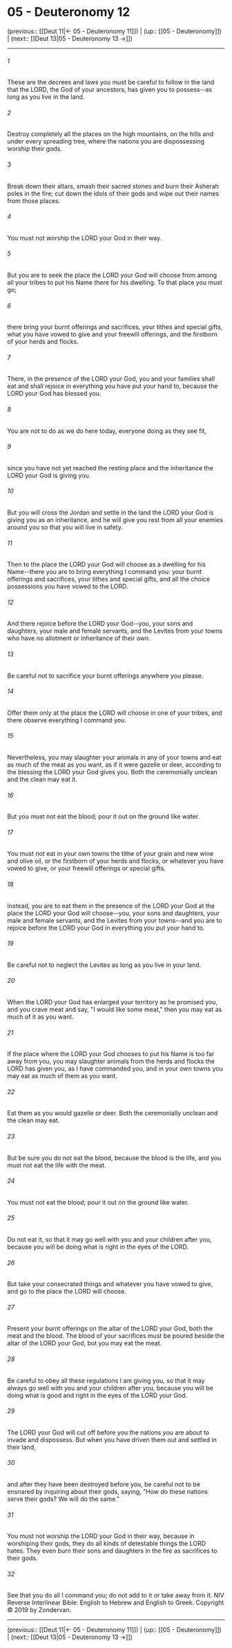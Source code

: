 # 05 - Deuteronomy 12

(previous:: [[Deut 11|← 05 - Deuteronomy 11]]) | (up:: [[05 - Deuteronomy]]) | (next:: [[Deut 13|05 - Deuteronomy 13 →]])

***


###### 1 
These are the decrees and laws you must be careful to follow in the land that the LORD, the God of your ancestors, has given you to possess--as long as you live in the land. 

###### 2 
Destroy completely all the places on the high mountains, on the hills and under every spreading tree, where the nations you are dispossessing worship their gods. 

###### 3 
Break down their altars, smash their sacred stones and burn their Asherah poles in the fire; cut down the idols of their gods and wipe out their names from those places. 

###### 4 
You must not worship the LORD your God in their way. 

###### 5 
But you are to seek the place the LORD your God will choose from among all your tribes to put his Name there for his dwelling. To that place you must go; 

###### 6 
there bring your burnt offerings and sacrifices, your tithes and special gifts, what you have vowed to give and your freewill offerings, and the firstborn of your herds and flocks. 

###### 7 
There, in the presence of the LORD your God, you and your families shall eat and shall rejoice in everything you have put your hand to, because the LORD your God has blessed you. 

###### 8 
You are not to do as we do here today, everyone doing as they see fit, 

###### 9 
since you have not yet reached the resting place and the inheritance the LORD your God is giving you. 

###### 10 
But you will cross the Jordan and settle in the land the LORD your God is giving you as an inheritance, and he will give you rest from all your enemies around you so that you will live in safety. 

###### 11 
Then to the place the LORD your God will choose as a dwelling for his Name--there you are to bring everything I command you: your burnt offerings and sacrifices, your tithes and special gifts, and all the choice possessions you have vowed to the LORD. 

###### 12 
And there rejoice before the LORD your God--you, your sons and daughters, your male and female servants, and the Levites from your towns who have no allotment or inheritance of their own. 

###### 13 
Be careful not to sacrifice your burnt offerings anywhere you please. 

###### 14 
Offer them only at the place the LORD will choose in one of your tribes, and there observe everything I command you. 

###### 15 
Nevertheless, you may slaughter your animals in any of your towns and eat as much of the meat as you want, as if it were gazelle or deer, according to the blessing the LORD your God gives you. Both the ceremonially unclean and the clean may eat it. 

###### 16 
But you must not eat the blood; pour it out on the ground like water. 

###### 17 
You must not eat in your own towns the tithe of your grain and new wine and olive oil, or the firstborn of your herds and flocks, or whatever you have vowed to give, or your freewill offerings or special gifts. 

###### 18 
Instead, you are to eat them in the presence of the LORD your God at the place the LORD your God will choose--you, your sons and daughters, your male and female servants, and the Levites from your towns--and you are to rejoice before the LORD your God in everything you put your hand to. 

###### 19 
Be careful not to neglect the Levites as long as you live in your land. 

###### 20 
When the LORD your God has enlarged your territory as he promised you, and you crave meat and say, "I would like some meat," then you may eat as much of it as you want. 

###### 21 
If the place where the LORD your God chooses to put his Name is too far away from you, you may slaughter animals from the herds and flocks the LORD has given you, as I have commanded you, and in your own towns you may eat as much of them as you want. 

###### 22 
Eat them as you would gazelle or deer. Both the ceremonially unclean and the clean may eat. 

###### 23 
But be sure you do not eat the blood, because the blood is the life, and you must not eat the life with the meat. 

###### 24 
You must not eat the blood; pour it out on the ground like water. 

###### 25 
Do not eat it, so that it may go well with you and your children after you, because you will be doing what is right in the eyes of the LORD. 

###### 26 
But take your consecrated things and whatever you have vowed to give, and go to the place the LORD will choose. 

###### 27 
Present your burnt offerings on the altar of the LORD your God, both the meat and the blood. The blood of your sacrifices must be poured beside the altar of the LORD your God, but you may eat the meat. 

###### 28 
Be careful to obey all these regulations I am giving you, so that it may always go well with you and your children after you, because you will be doing what is good and right in the eyes of the LORD your God. 

###### 29 
The LORD your God will cut off before you the nations you are about to invade and dispossess. But when you have driven them out and settled in their land, 

###### 30 
and after they have been destroyed before you, be careful not to be ensnared by inquiring about their gods, saying, "How do these nations serve their gods? We will do the same." 

###### 31 
You must not worship the LORD your God in their way, because in worshiping their gods, they do all kinds of detestable things the LORD hates. They even burn their sons and daughters in the fire as sacrifices to their gods. 

###### 32 
See that you do all I command you; do not add to it or take away from it. NIV Reverse Interlinear Bible: English to Hebrew and English to Greek. Copyright © 2019 by Zondervan.

***

(previous:: [[Deut 11|← 05 - Deuteronomy 11]]) | (up:: [[05 - Deuteronomy]]) | (next:: [[Deut 13|05 - Deuteronomy 13 →]])
